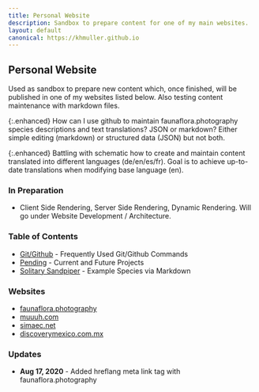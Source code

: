 ```yaml
---
title: Personal Website
description: Sandbox to prepare content for one of my main websites.
layout: default
canonical: https://khmuller.github.io
---
```


## Personal Website

Used as sandbox to prepare new content which, once finished, will be published in one of my websites listed below. Also testing content maintenance with markdown files.

{:.enhanced}
How can I use github to maintain faunaflora.photography species descriptions and text translations? JSON or markdown? Either simple editing (markdown) or structured data (JSON) but not both.

{:.enhanced}
Battling with schematic how to create and maintain content translated into different languages (de/en/es/fr). Goal is to achieve up-to-date translations when modifying base language (en).

### In Preparation

- Client Side Rendering, Server Side Rendering, Dynamic Rendering. Will go under Website Development / Architecture.

### Table of Contents

- [Git/Github](/github/ "Frequently Used Git/Github Commands") - Frequently Used Git/Github Commands
- [Pending](/pending/ "Current and Future Projects") - Current and Future Projects
- [Solitary Sandpiper](/animals/tringa-solitaria.html "Solitary Sandpiper") - Example Species via Markdown

### Websites

- [faunaflora.photography](https://faunaflora.photography "Fauna Flora Photography")
- [muuuh.com](https://muuuh.com "Muuuh Wildlife Photography")
- [simaec.net](https://www.simaec.net "Web Publishing")
- [discoverymexico.com.mx](https://www.discoverymexico.com.mx "Discovery Mexico")

### Updates
- **Aug 17, 2020** - Added hreflang meta link tag with faunaflora.photography 